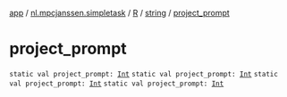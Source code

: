 [app](../../../index.md) / [nl.mpcjanssen.simpletask](../../index.md) / [R](../index.md) / [string](index.md) / [project_prompt](.)

# project_prompt

`static val project_prompt: `[`Int`](https://kotlinlang.org/api/latest/jvm/stdlib/kotlin/-int/index.html)
`static val project_prompt: `[`Int`](https://kotlinlang.org/api/latest/jvm/stdlib/kotlin/-int/index.html)
`static val project_prompt: `[`Int`](https://kotlinlang.org/api/latest/jvm/stdlib/kotlin/-int/index.html)
`static val project_prompt: `[`Int`](https://kotlinlang.org/api/latest/jvm/stdlib/kotlin/-int/index.html)